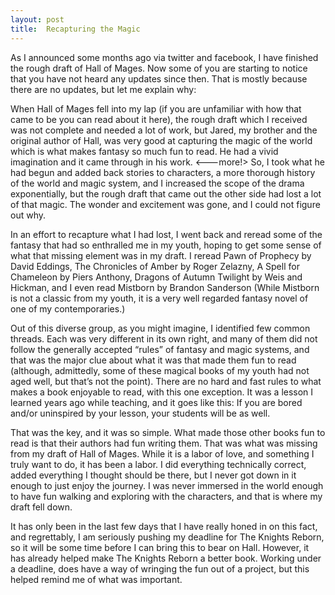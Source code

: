 ```yaml
---
layout: post
title:  Recapturing the Magic
---
```

As I announced some months ago via twitter and facebook, I have finished the rough draft of Hall of Mages. Now some of you are starting to notice that you have not heard any updates since then. That is mostly because there are no updates, but let me explain why:

When Hall of Mages fell into my lap (if you are unfamiliar with how that came to be you can read about it here), the rough draft which I received was not complete and needed a lot of work, but Jared, my brother and the original author of Hall, was very good at capturing the magic of the world which is what makes fantasy so much fun to read. He had a vivid imagination and it came through in his work.
<---more!>
So, I took what he had begun and added back stories to characters, a more thorough history of the world and magic system, and I increased the scope of the drama exponentially, but the rough draft that came out the other side had lost a lot of that magic. The wonder and excitement was gone, and I could not figure out why.

In an effort to recapture what I had lost, I went back and reread some of the fantasy that had so enthralled me in my youth, hoping to get some sense of what that missing element was in my draft. I reread Pawn of Prophecy by David Eddings, The Chronicles of Amber by Roger Zelazny, A Spell for Chameleon by Piers Anthony, Dragons of Autumn Twilight by Weis and Hickman, and I even read Mistborn by Brandon Sanderson (While Mistborn is not a classic from my youth, it is a very well regarded fantasy novel of one of my contemporaries.)

Out of this diverse group, as you might imagine, I identified few common threads. Each was very different in its own right, and many of them did not follow the generally accepted “rules” of fantasy and magic systems, and that was the major clue about what it was that made them fun to read (although, admittedly, some of these magical books of my youth had not aged well, but that’s not the point). There are no hard and fast rules to what makes a book enjoyable to read, with this one exception. It was a lesson I learned years ago while teaching, and it goes like this: If you are bored and/or uninspired by your lesson, your students will be as well.

That was the key, and it was so simple. What made those other books fun to read is that their authors had fun writing them. That was what was missing from my draft of Hall of Mages. While it is a labor of love, and something I truly want to do, it has been a labor. I did everything technically correct, added everything I thought should be there, but I never got down in it enough to just enjoy the journey. I was never immersed in the world enough to have fun walking and exploring with the characters, and that is where my draft fell down.

It has only been in the last few days that I have really honed in on this fact, and regrettably, I am seriously pushing my deadline for The Knights Reborn, so it will be some time before I can bring this to bear on Hall. However, it has already helped make The Knights Reborn a better book. Working under a deadline, does have a way of wringing the fun out of a project, but this helped remind me of what was important.
